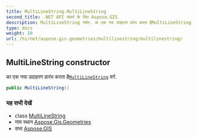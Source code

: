 ```yaml
---
title: MultiLineString.MultiLineString
second_title: .NET API संदर्भ के लिए Aspose.GIS
description: MultiLineString नर्मत. क एक नय उदहरण प्ररंभ करत हैMultiLineString वर्ग.
type: docs
weight: 10
url: /hi/net/aspose.gis.geometries/multilinestring/multilinestring/
---
```

## MultiLineString constructor

का एक नया उदाहरण प्रारंभ करता है[`MultiLineString`](../) वर्ग.

```csharp
public MultiLineString()
```

### यह सभी देखें

* class [MultiLineString](../)
* नाम स्थान [Aspose.Gis.Geometries](../../multilinestring/)
* सभा [Aspose.GIS](../../../)


